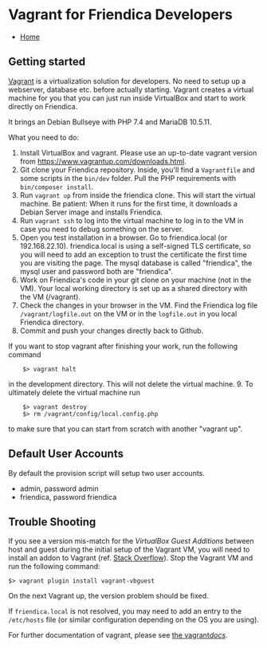 Vagrant for Friendica Developers
===================

* [Home](help)

Getting started
---------------

[Vagrant](https://www.vagrantup.com/) is a virtualization solution for developers.
No need to setup up a webserver, database etc. before actually starting.
Vagrant creates a virtual machine for you that you can just run inside VirtualBox and start to work directly on Friendica.

It brings an Debian Bullseye with PHP 7.4 and MariaDB 10.5.11.

What you need to do:

1. Install VirtualBox and vagrant.
Please use an up-to-date vagrant version from https://www.vagrantup.com/downloads.html.
2. Git clone your Friendica repository.
Inside, you'll find a `Vagrantfile` and some scripts in the `bin/dev` folder.
Pull the PHP requirements with `bin/composer install`.
3. Run `vagrant up` from inside the friendica clone.
This will start the virtual machine.
Be patient: When it runs for the first time, it downloads a Debian Server image and installs Friendica.
4. Run `vagrant ssh` to log into the virtual machine to log in to the VM in case you need to debug something on the server.
5. Open you test installation in a browser.
Go to friendica.local (or 192.168.22.10).
friendica.local is using a self-signed TLS certificate, so you will need to add an exception to trust the certificate the first time you are visiting the page.
The mysql database is called "friendica", the mysql user and password both are "friendica".
6. Work on Friendica's code in your git clone on your machine (not in the VM).
Your local working directory is set up as a shared directory with the VM (/vagrant).
7. Check the changes in your browser in the VM.
Find the Friendica log file `/vagrant/logfile.out` on the VM or in the `logfile.out` in you local Friendica directory.
8. Commit and push your changes directly back to Github.

If you want to stop vagrant after finishing your work, run the following command

		$> vagrant halt

in the development directory.
This will not delete the virtual machine.
9. To ultimately delete the virtual machine run

        $> vagrant destroy
        $> rm /vagrant/config/local.config.php

to make sure that you can start from scratch with another "vagrant up".

Default User Accounts
---------------------

By default the provision script will setup two user accounts.

  * admin, password admin
  * friendica, password friendica

Trouble Shooting
----------------

If you see a version mis-match for the _VirtualBox Guest Additions_ between host and guest during the initial setup of the Vagrant VM, you will need to install an addon to Vagrant (ref. [Stack Overflow](https://stackoverflow.com/a/38010683)).
Stop the Vagrant VM and run the following command:

	$> vagrant plugin install vagrant-vbguest 

On the next Vagrant up, the version problem should be fixed.

If `friendica.local` is not resolved, you may need to add an entry to the `/etc/hosts` file (or similar configuration depending on the OS you are using).

For further documentation of vagrant, please see [the vagrant*docs*](https://docs.vagrantup.com/v2/).